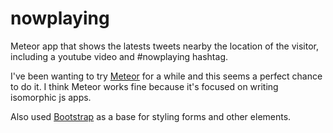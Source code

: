 # nowplaying
Meteor app that shows the latests tweets nearby the location of the visitor, including a youtube video and #nowplaying hashtag.

I've been wanting to try [Meteor](https://www.meteor.com/) for a while and this seems a perfect chance to do it. I think Meteor works fine because it's focused on writing isomorphic js apps.

Also used [Bootstrap](http://getbootstrap.com/) as a base for styling forms and other elements.
